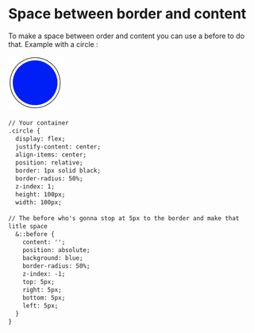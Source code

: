 # Space between border and content

To make a space between order and content you can use a before to do that.
Example with a circle : 

![Circle example](./img/circle.png)

```
// Your container
.circle {
  display: flex;
  justify-content: center;
  align-items: center;
  position: relative;
  border: 1px solid black;
  border-radius: 50%;
  z-index: 1;
  height: 100px;
  width: 100px;

// The before who's gonna stop at 5px to the border and make that litle space
  &::before {
    content: '';
    position: absolute;
    background: blue;
    border-radius: 50%;
    z-index: -1;
    top: 5px;
    right: 5px;
    bottom: 5px;
    left: 5px;
  }
}
```